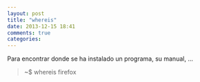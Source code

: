 ```yaml
---
layout: post
title: "whereis"
date: 2013-12-15 18:41
comments: true
categories: 
---
```

Para encontrar donde se ha instalado un programa, su manual, ...

>~$ whereis firefox

